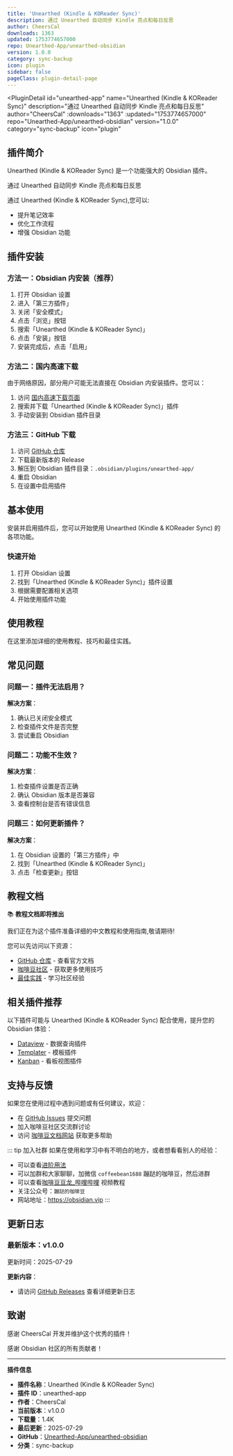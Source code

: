 ```yaml
---
title: 'Unearthed (Kindle & KOReader Sync)'
description: 通过 Unearthed 自动同步 Kindle 亮点和每日反思
author: CheersCal
downloads: 1363
updated: 1753774657000
repo: Unearthed-App/unearthed-obsidian
version: 1.0.0
category: sync-backup
icon: plugin
sidebar: false
pageClass: plugin-detail-page
---
```


<PluginDetail
  id="unearthed-app"
  name="Unearthed (Kindle &amp; KOReader Sync)"
  description="通过 Unearthed 自动同步 Kindle 亮点和每日反思"
  author="CheersCal"
  :downloads="1363"
  :updated="1753774657000"
  repo="Unearthed-App/unearthed-obsidian"
  version="1.0.0"
  category="sync-backup"
  icon="plugin"
>

<!-- AUTO_GENERATED_START -->
## 插件简介

Unearthed (Kindle &amp; KOReader Sync) 是一个功能强大的 Obsidian 插件。

通过 Unearthed 自动同步 Kindle 亮点和每日反思

通过 Unearthed (Kindle &amp; KOReader Sync),您可以:

- 提升笔记效率
- 优化工作流程
- 增强 Obsidian 功能

<!-- AUTO_GENERATED_END -->

<!-- AUTO_GENERATED_START -->
## 插件安装

### 方法一：Obsidian 内安装（推荐）

1. 打开 Obsidian 设置
2. 进入「第三方插件」
3. 关闭「安全模式」
4. 点击「浏览」按钮
5. 搜索「Unearthed (Kindle &amp; KOReader Sync)」
6. 点击「安装」按钮
7. 安装完成后，点击「启用」

### 方法二：国内高速下载

由于网络原因，部分用户可能无法直接在 Obsidian 内安装插件。您可以：

1. 访问 [国内高速下载页面](/zh/documentation/obsidian-plugins-download.html)
2. 搜索并下载「Unearthed (Kindle &amp; KOReader Sync)」插件
3. 手动安装到 Obsidian 插件目录

### 方法三：GitHub 下载

1. 访问 [GitHub 仓库](https://github.com/Unearthed-App/unearthed-obsidian)
2. 下载最新版本的 Release
3. 解压到 Obsidian 插件目录：`.obsidian/plugins/unearthed-app/`
4. 重启 Obsidian
5. 在设置中启用插件

## 基本使用

安装并启用插件后，您可以开始使用 Unearthed (Kindle &amp; KOReader Sync) 的各项功能。

### 快速开始

1. 打开 Obsidian 设置
2. 找到「Unearthed (Kindle &amp; KOReader Sync)」插件设置
3. 根据需要配置相关选项
4. 开始使用插件功能

<!-- AUTO_GENERATED_END -->

<!-- CUSTOM_CONTENT_START:tutorial -->
## 使用教程

在这里添加详细的使用教程、技巧和最佳实践。

<!-- CUSTOM_CONTENT_END:tutorial -->

<!-- SHARED_CONTENT_START -->
## 常见问题

### 问题一：插件无法启用？

**解决方案**：
1. 确认已关闭安全模式
2. 检查插件文件是否完整
3. 尝试重启 Obsidian

### 问题二：功能不生效？

**解决方案**：
1. 检查插件设置是否正确
2. 确认 Obsidian 版本是否兼容
3. 查看控制台是否有错误信息

### 问题三：如何更新插件？

**解决方案**：
1. 在 Obsidian 设置的「第三方插件」中
2. 找到「Unearthed (Kindle &amp; KOReader Sync)」
3. 点击「检查更新」按钮

## 教程文档

📚 **教程文档即将推出**

我们正在为这个插件准备详细的中文教程和使用指南,敬请期待!

您可以先访问以下资源：
- [GitHub 仓库](https://github.com/Unearthed-App/unearthed-obsidian) - 查看官方文档
- [咖啡豆社区](/zh/bases/) - 获取更多使用技巧
- [最佳实践](/zh/best-practices/) - 学习社区经验

## 相关插件推荐

以下插件可能与 Unearthed (Kindle &amp; KOReader Sync) 配合使用，提升您的 Obsidian 体验：

- [Dataview](/zh/plugins/dataview.html) - 数据查询插件
- [Templater](/zh/plugins/templater-obsidian.html) - 模板插件
- [Kanban](/zh/plugins/obsidian-kanban.html) - 看板视图插件

## 支持与反馈

如果您在使用过程中遇到问题或有任何建议，欢迎：

- 在 [GitHub Issues](https://github.com/Unearthed-App/unearthed-obsidian/issues) 提交问题
- 加入咖啡豆社区交流群讨论
- 访问 [咖啡豆文档网站](https://obsidian.vip) 获取更多帮助

::: tip 加入社群
如果在使用和学习中有不明白的地方，或者想看看别人的经验：
- 可以查看[进阶用法](/zh/advanced)
- 可以加群和大家聊聊，加微信 `coffeebean1688` 蹦跶的咖啡豆，然后进群
- 可以查看[咖啡豆豆龙_哔哩哔哩](https://space.bilibili.com/618777356) 视频教程
- 关注公众号：`蹦跶的咖啡豆`
- 网站地址：https://obsidian.vip
:::
<!-- SHARED_CONTENT_END -->

<!-- AUTO_GENERATED_START -->
## 更新日志

### 最新版本：v1.0.0

更新时间：2025-07-29

**更新内容**：
- 请访问 [GitHub Releases](https://github.com/Unearthed-App/unearthed-obsidian/releases) 查看详细更新日志

## 致谢

感谢 CheersCal 开发并维护这个优秀的插件！

感谢 Obsidian 社区的所有贡献者！

---

**插件信息**
- **插件名称**：Unearthed (Kindle &amp; KOReader Sync)
- **插件 ID**：unearthed-app
- **作者**：CheersCal
- **当前版本**：v1.0.0
- **下载量**：1.4K
- **最后更新**：2025-07-29
- **GitHub**：[Unearthed-App/unearthed-obsidian](https://github.com/Unearthed-App/unearthed-obsidian)
- **分类**：sync-backup
<!-- AUTO_GENERATED_END -->

</PluginDetail>

